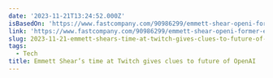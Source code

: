 ```yaml
---
date: '2023-11-21T13:24:52.000Z'
isBasedOn: 'https://www.fastcompany.com/90986299/emmett-shear-openi-former-employee'
link: 'https://www.fastcompany.com/90986299/emmett-shear-openi-former-employee'
slug: 2023-11-21-emmett-shears-time-at-twitch-gives-clues-to-future-of-openai
tags:
  - Tech
title: Emmett Shear’s time at Twitch gives clues to future of OpenAI
---
```


